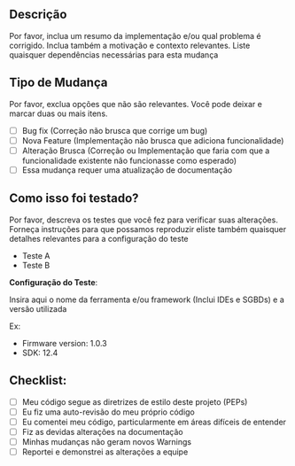 ## Descrição

Por favor, inclua um resumo da implementação e/ou qual problema é corrigido. Inclua também a motivação e contexto relevantes. Liste quaisquer dependências necessárias para esta mudança

## Tipo de Mudança

Por favor, exclua opções que não são relevantes. Você pode deixar e marcar duas ou mais itens.

- [ ] Bug fix (Correção não brusca que corrige um bug)
- [ ] Nova Feature (Implementação não brusca que adiciona funcionalidade)
- [ ] Alteração Brusca (Correção ou Implementação que faria com que a funcionalidade existente não funcionasse como esperado)
- [ ] Essa mudança requer uma atualização de documentação

## Como isso foi testado?

Por favor, descreva os testes que você fez para verificar suas alterações. Forneça instruções para que possamos reproduzir eliste também quaisquer detalhes relevantes para a configuração do teste

- Teste A
- Teste B

**Configuração do Teste**:

Insira aqui o nome da ferramenta e/ou framework (Inclui IDEs e SGBDs) e a versão utilizada

Ex:
* Firmware version: 1.0.3
* SDK: 12.4

## Checklist:

- [ ] Meu código segue as diretrizes de estilo deste projeto (PEPs)
- [ ] Eu fiz uma auto-revisão do meu próprio código
- [ ] Eu comentei meu código, particularmente em áreas difíceis de entender
- [ ] Fiz as devidas alterações na documentação
- [ ] Minhas mudanças não geram novos Warnings
- [ ] Reportei e demonstrei as alterações a equipe
